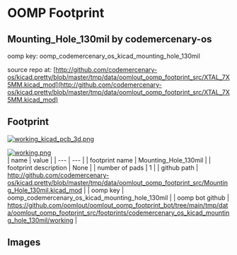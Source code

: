 # OOMP Footprint  
## Mounting_Hole_130mil  by codemercenary-os  
  
oomp key: oomp_codemercenary_os_kicad_mounting_hole_130mil  
  
source repo at: [http://github.com/codemercenary-os/kicad.pretty/blob/master/tmp/data/oomlout_oomp_footprint_src/XTAL_7X5MM.kicad_mod](http://github.com/codemercenary-os/kicad.pretty/blob/master/tmp/data/oomlout_oomp_footprint_src/XTAL_7X5MM.kicad_mod)  
## Footprint  
  
[![working_kicad_pcb_3d.png](working_kicad_pcb_3d_600.png)](working_kicad_pcb_3d.png)  
  
[![working.png](working_600.png)](working.png)  
| name | value | 
| --- | --- | 
| footprint name | Mounting_Hole_130mil | 
| footprint description | None | 
| number of pads | 1 | 
| github path | http://github.com/codemercenary-os/kicad.pretty/blob/master/tmp/data/oomlout_oomp_footprint_src/Mounting_Hole_130mil.kicad_mod | 
| oomp key | oomp_codemercenary_os_kicad_mounting_hole_130mil | 
| oomp bot github | https://github.com/oomlout/oomlout_oomp_footprint_bot/tree/main/tmp/data/oomlout_oomp_footprint_src/footprints/codemercenary_os_kicad_mounting_hole_130mil/working | 
## Images  
